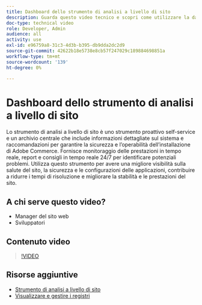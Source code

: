 ```yaml
---
title: Dashboard dello strumento di analisi a livello di sito
description: Guarda questo video tecnico e scopri come utilizzare la dashboard dello strumento Analisi per l’intero sito per accedere a informazioni dettagliate sul sistema e a raccomandazioni per garantire la sicurezza e l’operabilità dell’installazione di Adobe Commerce.
doc-type: technical video
role: Developer, Admin
audience: all
activity: use
exl-id: e96759a8-31c3-4d3b-b395-db9dda2dc2d9
source-git-commit: 42622b18e5738e8cb57f247029c189884698851a
workflow-type: tm+mt
source-wordcount: '139'
ht-degree: 0%

---
```


# Dashboard dello strumento di analisi a livello di sito

Lo strumento di analisi a livello di sito è uno strumento proattivo self-service e un archivio centrale che include informazioni dettagliate sul sistema e raccomandazioni per garantire la sicurezza e l’operabilità dell’installazione di Adobe Commerce. Fornisce monitoraggio delle prestazioni in tempo reale, report e consigli in tempo reale 24/7 per identificare potenziali problemi. Utilizza questo strumento per avere una migliore visibilità sulla salute del sito, la sicurezza e le configurazioni delle applicazioni, contribuire a ridurre i tempi di risoluzione e migliorare la stabilità e le prestazioni del sito.

## A chi serve questo video?

- Manager del sito web
- Sviluppatori

## Contenuto video

>[!VIDEO](https://video.tv.adobe.com/v/344001?quality=12&learn=on)

## Risorse aggiuntive

- [Strumento di analisi a livello di sito](https://experienceleague.adobe.com/docs/commerce-operations/tools/site-wide-analysis-tool/intro.html)
- [Visualizzare e gestire i registri](https://devdocs.magento.com/cloud/project/log-locations.html)
